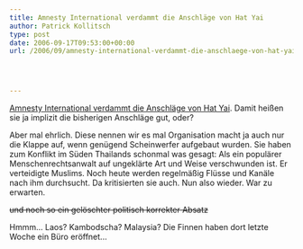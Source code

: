 ```yaml
---
title: Amnesty International verdammt die Anschläge von Hat Yai
author: Patrick Kollitsch
type: post
date: 2006-09-17T09:53:00+00:00
url: /2006/09/amnesty-international-verdammt-die-anschlaege-von-hat-yai/




---
```

[Amnesty International verdammt die Anschl&auml;ge von Hat Yai][1]. Damit hei&szlig;en sie ja implizit die bisherigen Anschl&auml;ge gut, oder?

Aber mal ehrlich. Diese nennen wir es mal Organisation macht ja auch nur die Klappe auf, wenn gen&uuml;gend Scheinwerfer aufgebaut wurden. Sie haben zum Konflikt im S&uuml;den Thailands schonmal was gesagt: Als ein popul&auml;rer Menschenrechtsanwalt auf ungekl&auml;rte Art und Weise verschwunden ist. Er verteidigte Muslims. Noch heute werden regelm&auml;&szlig;ig Fl&uuml;sse und Kan&auml;le nach ihm durchsucht. Da kritisierten sie auch. Nun also wieder. War zu erwarten.

<del>und noch so ein gel&ouml;schter politisch korrekter Absatz</del>

Hmmm... Laos? Kambodscha? Malaysia? Die Finnen haben dort letzte Woche ein B&uuml;ro er&ouml;ffnet...

 [1]: http://www.nationmultimedia.com/breakingnews/read.php?newsid=30013863